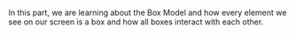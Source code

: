 In this part, we are learning about the Box Model and how every element we see on our screen is a box and how all boxes interact with each other.